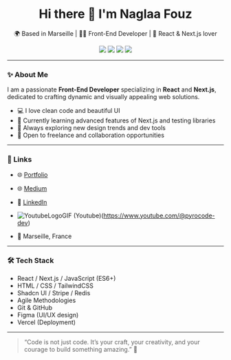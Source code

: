 <h1 align="center">Hi there 👋 I'm Naglaa Fouz</h1>

<p align="center">
  🌍 Based in Marseille | 👩‍💻 Front-End Developer | 💜 React & Next.js lover
</p>

<p align="center">
  <img src="https://img.shields.io/badge/React-61DAFB?style=flat&logo=react&logoColor=black" />
  <img src="https://img.shields.io/badge/Next.js-000000?style=flat&logo=nextdotjs&logoColor=white" />
  <img src="https://img.shields.io/badge/CSS-264de4?style=flat&logo=css3&logoColor=white" />
  <img src="https://img.shields.io/badge/JavaScript-F7DF1E?style=flat&logo=javascript&logoColor=black" />
</p>

---

### ✨ About Me

I am a passionate **Front-End Developer** specializing in **React** and **Next.js**, dedicated to crafting dynamic and visually appealing web solutions.

- 💻 I love clean code and beautiful UI  
- 🌱 Currently learning advanced features of Next.js and testing libraries  
- 🧠 Always exploring new design trends and dev tools  
- 🚀 Open to freelance and collaboration opportunities

---

### 🔗 Links

- 🌐 [Portfolio](https://new-pyrocode.vercel.app/)
- 🌐 [Medium](https://medium.com/@naglaafouz4) 
- 💼 [LinkedIn](https://www.linkedin.com/in/naglaa-fouz-7b42a214a/)
- ![YoutubeLogoGIF](https://github.com/user-attachments/assets/3f2b4244-9990-46ee-8de9-5d52ff24ed34) (Youtube)(https://www.youtube.com/@pyrocode-dev)

- 📍 Marseille, France

---

### 🛠️ Tech Stack

- React / Next.js / JavaScript (ES6+)  
- HTML / CSS / TailwindCSS  
- Shadcn UI / Stripe / Redis  
- Agile Methodologies  
- Git & GitHub  
- Figma (UI/UX design)  
- Vercel (Deployment)

---

> “Code is not just code. It’s your craft, your creativity, and your courage to build something amazing.” 🌟
